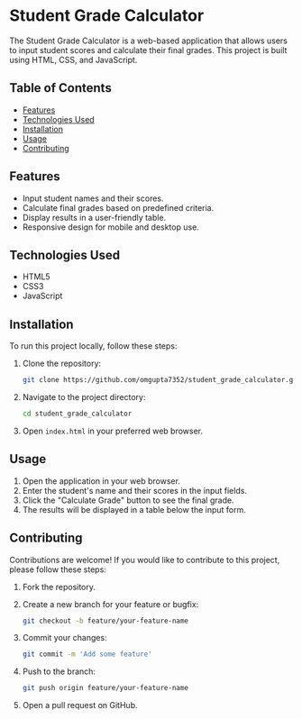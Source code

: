 # Student Grade Calculator

The Student Grade Calculator is a web-based application that allows users to input student scores and calculate their final grades. This project is built using HTML, CSS, and JavaScript.

## Table of Contents

- [Features](#features)
- [Technologies Used](#technologies-used)
- [Installation](#installation)
- [Usage](#usage)
- [Contributing](#contributing)


## Features

- Input student names and their scores.
- Calculate final grades based on predefined criteria.
- Display results in a user-friendly table.
- Responsive design for mobile and desktop use.

## Technologies Used

- HTML5
- CSS3
- JavaScript

## Installation

To run this project locally, follow these steps:

1. Clone the repository:

    ```bash
    git clone https://github.com/omgupta7352/student_grade_calculator.git
    ```

2. Navigate to the project directory:

    ```bash
    cd student_grade_calculator
    ```

3. Open `index.html` in your preferred web browser.

## Usage

1. Open the application in your web browser.
2. Enter the student's name and their scores in the input fields.
3. Click the "Calculate Grade" button to see the final grade.
4. The results will be displayed in a table below the input form.

## Contributing

Contributions are welcome! If you would like to contribute to this project, please follow these steps:

1. Fork the repository.
2. Create a new branch for your feature or bugfix:

    ```bash
    git checkout -b feature/your-feature-name
    ```

3. Commit your changes:

    ```bash
    git commit -m 'Add some feature'
    ```

4. Push to the branch:

    ```bash
    git push origin feature/your-feature-name
    ```

5. Open a pull request on GitHub.



